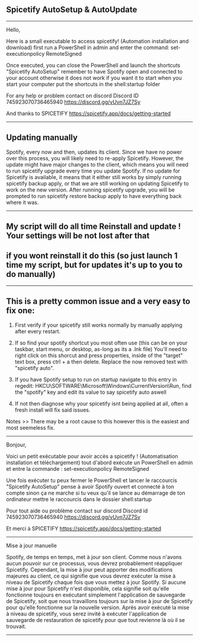 Spicetify AutoSetup & AutoUpdate
---

---------------------------

Hello,

Here is a small executable to access spicetify! (Automation installation and download) first run a PowerShell in admin and enter the command:
set-executionpolicy RemoteSigned

Once executed, you can close the PowerShell and launch the shortcuts "Spicetify AutoSetup" remember to have Spotify open and connected to your account otherwise it does not work
if you want it to start when you start your computer put the shortcuts in the shell:startup folder

For any help or problem contact on discord
Discord ID 745923070736465940
https://discord.gg/vUvn7JZ7Sy

And thanks to SPICETIFY
https://spicetify.app/docs/getting-started

---------------------------

Updating manually
---

Spotify, every now and then, updates its client. Since we have no power over this process, you will likely need to re-apply Spicetify.
However, the update might have major changes to the client, which means you will need to run spicetify upgrade every time you update Spotify. If no update for Spicetify is available, it means that it either still works by simply running spicetify backup apply, or that we are still working on updating Spicetify to work on the new version.
After running spicetify upgrade, you will be prompted to run spicetify restore backup apply to have everything back where it was.

---------------------------

My script will do all time Reinstall and update ! Your settings will be not lost after that
---
if you wont reinstall it do this (so just launch 1 time my script, but for updates it's up to you to do manually)
---

---------------------------
This is a pretty common issue and a very easy to fix one:
---

1. First verify if your spicetify still works normally by manually applying after every restart. 

2. If so find your spotify shortcut you most often use (this can be on your taskbar, start menu, or desktop, as-long as its a .lnk file) You'll need to right click on this shorcut and press properties, inside of the "target" text box, press ctrl + a then delete. Replace the now removed text with "spicetify auto".

3. If you have Spotify setup to run on startup navigate to this entry in regedit: HKCU\SOFTWARE\Microsoft\Windows\CurrentVersion\Run, find the "spotify" key and edit its value to say spicetify auto aswell

4. If not then diagnose why your spicetify
isnt being applied at all, often a fresh install will fix said issues.

Notes >> There may be a root cause to this however this is the easiest and most seemeless fix.

---------------------------

Bonjour,

Voici un petit exécutable pour avoir accès a spicetify ! (Automatisation installation et téléchargement) tout d'abord exécute un PowerShell en admin et entre la commande :
set-executionpolicy RemoteSigned

Une fois exécuter tu peux fermer le PowerShell et lancer le raccourcis "Spicetify AutoSetup" pense à avoir Spotify ouvert et connecté à ton compte sinon ça ne marche
si tu veux qu'il se lance au démarrage de ton ordinateur mettre le raccourcis dans le dossier shell:startup

Pour tout aide ou problème contact sur discord 
Discord id 745923070736465940
https://discord.gg/vUvn7JZ7Sy

Et merci à SPICETIFY
https://spicetify.app/docs/getting-started

---------------------------

Mise à jour manuelle

Spotify, de temps en temps, met à jour son client.  Comme nous n'avons aucun pouvoir sur ce processus, vous devrez probablement réappliquer Spicetify.
Cependant, la mise à jour peut apporter des modifications majeures au client, ce qui signifie que vous devrez exécuter la mise à niveau de Spicetify chaque fois que vous mettez à jour Spotify.  Si aucune mise à jour pour Spicetify n'est disponible, cela signifie soit qu'elle fonctionne toujours en exécutant simplement l'application de sauvegarde de Spicetify, soit que nous travaillons toujours sur la mise à jour de Spicetify pour qu'elle fonctionne sur la nouvelle version.
Après avoir exécuté la mise à niveau de spicetify, vous serez invité à exécuter l'application de sauvegarde de restauration de spicetify pour que tout revienne là où il se trouvait.

---------------------------
